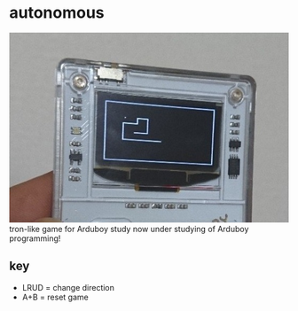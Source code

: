 # autonomous
![screenshot](screenshot.jpg)
tron-like game for Arduboy study
now under studying of Arduboy programming!

## key
* LRUD = change direction
* A+B = reset game


